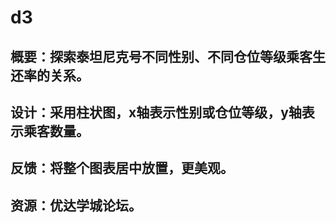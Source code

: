 # d3
## 概要：探索泰坦尼克号不同性别、不同仓位等级乘客生还率的关系。
## 设计：采用柱状图，x轴表示性别或仓位等级，y轴表示乘客数量。
## 反馈：将整个图表居中放置，更美观。
## 资源：优达学城论坛。
